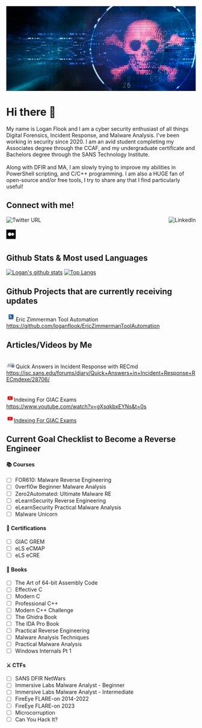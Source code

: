 <!-- Banner -->
<img src="https://github.com/loganflook/loganflook/blob/main/background.png" align="center" target="_blank" />

<!-- Greating -->
# Hi there 👋
My name is Logan Flook and I am a cyber security enthusiast of all things Digital Forensics, Incident Response, and Malware Analysis. I've been working in security since 2020. I am an avid student completing my Associates degree through the CCAF, and my undergraduate certificate and Bachelors degree through the SANS Technology Institute.<BR /><BR />
Along with DFIR and MA, I am slowly trying to improve my abilities in PowerShell scripting, and C/C++ programming. I am also a HUGE fan of open-source and/or free tools, I try to share any that I find particularly useful!

<!-- Connect with me section -->
## Connect with me!
<a href="https://twitter.com/logan_flook" rel="nofollow" target="_blank"><img alt="Twitter URL" src="https://img.shields.io/twitter/url?style=social&url=https%3A%2F%2Ftwitter.com%2FHMInfoSecViking" align=left></a>
<a href="https://www.linkedin.com/in/loganflook/" rel="nofollow" target="_blank"><img src="https://camo.githubusercontent.com/a80d00f23720d0bc9f55481cfcd77ab79e141606829cf16ec43f8cacc7741e46/68747470733a2f2f696d672e736869656c64732e696f2f62616467652f4c696e6b6564496e2d3030373742353f7374796c653d666f722d7468652d6261646765266c6f676f3d6c696e6b6564696e266c6f676f436f6c6f723d7768697465" alt="LinkedIn" data-canonical-src="https://img.shields.io/badge/LinkedIn-0077B5?style=for-the-badge&amp;logo=linkedin&amp;logoColor=white" style="max-width:100%;" align=right></a>
<BR /><BR />
<a href="https://insertidhere.medium.com/" rel="nofollow" target="_blank"><img alt="Medium URL" src="https://github.com/loganflook/loganflook/blob/main/Medium.png" width=5% height=5% align=left></a>
<BR /><BR />

<!-- Stats -->
## Github Stats & Most used Languages
[![Logan's github stats](https://github-readme-stats.vercel.app/api?username=loganflook&count_private=true&show_icons=true&theme=radical&hide_rank=false)](https://github.com/anuraghazra/github-readme-stats)
[![Top Langs](https://github-readme-stats.vercel.app/api/top-langs/?username=loganflook)](https://github.com/loganflook/github-readme-stats)

<!-- Project -->
## Github Projects that are currently receiving updates
<img src="https://github.com/loganflook/loganflook/blob/main/powershell.png" width=5% height=5% />Eric Zimmerman Tool Automation<BR />
https://github.com/loganflook/EricZimmermanToolAutomation

<!-- Articles -->
## Articles/Videos by Me
<BR /><img src="https://github.com/loganflook/loganflook/blob/main/isc.jpg" width=5% height=5% />Quick Answers in Incident Response with RECmd<BR />
https://isc.sans.edu/forums/diary/Quick+Answers+in+Incident+Response+RECmdexe/28706/<BR />

<BR /><img src="https://github.com/loganflook/loganflook/blob/main/youtube.jpg" width=4% height=4% />Indexing For GIAC Exams<BR />
https://www.youtube.com/watch?v=gXsqkbxEYNs&t=0s<BR />

<img src="https://github.com/loganflook/loganflook/blob/main/youtube.jpg" width=4% height=4% /><a href="https://www.youtube.com/watch?v=gXsqkbxEYNs&t=0s">Indexing For GIAC Exams</a>

<!-- Current Goals -->
## Current Goal Checklist to Become a Reverse Engineer
#### :books: Courses
- [ ] FOR610: Malware Reverse Engineering
- [ ] 0verfl0w Beginner Malware Analysis
- [ ] Zero2Automated: Ultimate Malware RE
- [ ] eLearnSecurity Reverse Engineering
- [ ] eLearnSecurity Practical Malware Analysis
- [ ] Malware Unicorn
#### :scroll: Certifications
- [ ] GIAC GREM
- [ ] eLS eCMAP
- [ ] eLS eCRE
#### :book: Books
- [ ] The Art of 64-bit Assembly Code
- [ ] Effective C
- [ ] Modern C
- [ ] Professional C++
- [ ] Modern C++ Challenge
- [ ] The Ghidra Book
- [ ] The IDA Pro Book
- [ ] Practical Reverse Engineering
- [ ] Malware Analysis Techniques
- [ ] Practical Malware Analysis
- [ ] Windows Internals Pt 1
#### :crossed_swords: CTFs
- [ ] SANS DFIR NetWars
- [ ] Immersive Labs Malware Analyst - Beginner
- [ ] Immersive Labs Malware Analyst - Intermediate
- [ ] FireEye FLARE-on 2014-2022
- [ ] FireEye FLARE-on 2023
- [ ] Microcorruption
- [ ] Can You Hack It?